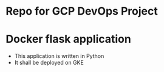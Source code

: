 # Repo for GCP DevOps Project

# Docker flask application

- This application is written in Python
- It shall be deployed on GKE
